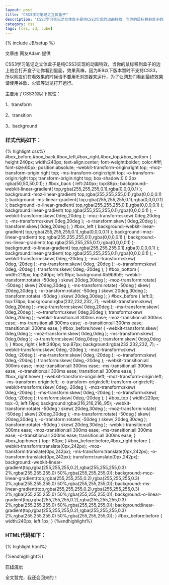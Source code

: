 ```yaml
---
layout: post
title: "CSS3学习笔记之立体盒子"
description: "CSS3学习笔记之立体盒子是纯CSS3实现的动画特效，当你的鼠标移到盒子的边上他会打开盒子让你看到里面，效果真棒，因为IE9以下版本暂时不支持CSS3，所以网友们在看效果的时候请不要用IE浏览器来运行，为了让网友们看到最终效果请使用谷歌、火狐等浏览打开运行。"
category: css
tags: [css, 3d, cube]
---
```

{% include JB/setup %}

文章由 网友Adam 提供

CSS3学习笔记之立体盒子是纯CSS3实现的动画特效，当你的鼠标移到盒子的边上他会打开盒子让你看到里面，效果真棒，因为IE9以下版本暂时不支持CSS3，所以网友们在看效果的时候请不要用IE浏览器来运行，为了让网友们看到最终效果请使用谷歌、火狐等浏览打开运行。

主要用了CSS3的以下属性：

1、transform

2、transition

3、background

### 样式代码如下：

{% highlight css%}
#box_before,#box_back,#box_left,#box_right,#box_top,#box_bottom {
	height:240px;
	width:240px;
	text-align:center;
	font-weight:bolder;
	color:#fff;
	font-size:60px;
	position:absolute;
	-webkit-transform-origin:right top;
	-moz-transform-origin:right top;
	-ms-transform-origin:right top;
	-o-transform-origin:right top;
	transform-origin:right top;
	box-shadow:0 0 2px rgba(50,50,50,0.1);
}
#box_back {
	left:240px;
	top:88px;
	background:-webkit-linear-gradient( top,rgba(255,255,255,0.1),rgba(0,0,0,0.1) );
	background:-moz-linear-gradient( top,rgba(255,255,255,0.1),rgba(0,0,0,0.1) );
	background:-ms-linear-gradient( top,rgba(255,255,255,0.1),rgba(0,0,0,0.1) );
	background:-o-linear-gradient( top,rgba(255,255,255,0.1),rgba(0,0,0,0.1) );
	background:linear-gradient( top,rgba(255,255,255,0.1),rgba(0,0,0,0.1) );
	-webkit-transform:skew( 0deg,20deg );
	-moz-transform:skew( 0deg,20deg );
	-ms-transform:skew( 0deg,20deg );
	-o-transform:skew( 0deg,20deg );
	transform:skew( 0deg,20deg );
}
#box_left {
	background:-webkit-linear-gradient( top,rgba(255,255,255,0.1),rgba(0,0,0,0.1) );
	background:-moz-linear-gradient( top,rgba(255,255,255,0.1),rgba(0,0,0,0.1) );
	background:-ms-linear-gradient( top,rgba(255,255,255,0.1),rgba(0,0,0,0.1) );
	background:-o-linear-gradient( top,rgba(255,255,255,0.1),rgba(0,0,0,0.1) );
	background:linear-gradient( top,rgba(255,255,255,0.1),rgba(0,0,0,0.1) );
	-webkit-transform:skew( 0deg,-20deg );
	-moz-transform:skew( 0deg,-20deg );
	-ms-transform:skew( 0deg,-20deg );
	-o-transform:skew( 0deg,-20deg );
	transform:skew( 0deg,-20deg );
}
#box_bottom {
	width:218px;
	top:240px;
	left:19px;
	background:#b9b9b9;
	-webkit-transform:rotate( -50deg ) skew( 20deg,30deg );
	-moz-transform:rotate( -50deg ) skew( 20deg,30deg );
	-ms-transform:rotate( -50deg ) skew( 20deg,30deg );
	-o-transform:rotate( -50deg ) skew( 20deg,30deg );
	transform:rotate( -50deg ) skew( 20deg,30deg );
}
#box_before {
	left:0;
	top:174px;
	background:rgba(232,232,232,.7);
	-webkit-transform:skew( 0deg,20deg );
	-moz-transform:skew( 0deg,20deg );
	-ms-transform:skew( 0deg,20deg );
	-o-transform:skew( 0deg,20deg );
	transform:skew( 0deg,20deg );
	-webkit-transition:all 300ms ease;
	-moz-transition:all 300ms ease;
	-ms-transition:all 300ms ease;
	-o-transition:all 300ms ease;
	transition:all 300ms ease;
}
#box_before:hover {
	-webkit-transform:skew( 0deg,0deg );
	-moz-transform:skew( 0deg,0deg );
	-ms-transform:skew( 0deg,0deg );
	-o-transform:skew( 0deg,0deg );
	transform:skew( 0deg,0deg );
}
#box_right {
	left:240px;
	top:87px;
	background:rgba(232,232,232,.7);
	-webkit-transform:skew( 0deg,-20deg );
	-moz-transform:skew( 0deg,-20deg );
	-ms-transform:skew( 0deg,-20deg );
	-o-transform:skew( 0deg,-20deg );
	transform:skew( 0deg,-20deg );
	-webkit-transition:all 300ms ease;
	-moz-transition:all 300ms ease;
	-ms-transition:all 300ms ease;
	-o-transition:all 300ms ease;
	transition:all 300ms ease;
}
#box_right:hover {
	-webkit-transform-origin:left;
	-moz-transform-origin:left;
	-ms-transform-origin:left;
	-o-transform-origin:left;
	transform-origin:left;
	-webkit-transform:skew( 0deg,-20deg );
	-moz-transform:skew( 0deg,-20deg );
	-ms-transform:skew( 0deg,-20deg );
	-o-transform:skew( 0deg,-20deg );
	transform:skew( 0deg,-20deg );
}
#box_top {
	width:220px;
	top:-0;
	left:19px;
	background:rgba(216,216,216,.95);
	-webkit-transform:rotate( -50deg ) skew( 20deg,30deg );
	-moz-transform:rotate( -50deg ) skew( 20deg,30deg );
	-ms-transform:rotate( -50deg ) skew( 20deg,30deg );
	-o-transform:rotate( -50deg ) skew( 20deg,30deg );
	transform:rotate( -50deg ) skew( 20deg,30deg );
	-webkit-transition:all 300ms ease;
	-moz-transition:all 300ms ease;
	-ms-transition:all 300ms ease;
	-o-transition:all 300ms ease;
	transition:all 300ms ease;
}
#box_top:hover {
	top:-80px;
}
#box_before:before,#box_right:before {
	-webkit-transform:translate(0px,242px);
	-moz-transform:translate(0px,242px);
	-ms-transform:translate(0px,242px);
	-o-transform:translate(0px,242px);
	transform:translate(0px,242px);
	background:-webkit-linear-gradient(top,rgba(255,255,255,0.2),rgba(255,255,255,0.3) 2%,rgba(255,255,255,0) 50%,rgba(255,255,255,0));
	background:-moz-linear-gradient(top,rgba(255,255,255,0.2),rgba(255,255,255,0.3) 2%,rgba(255,255,255,0) 50%,rgba(255,255,255,0));
	background:-ms-linear-gradient(top,rgba(255,255,255,0.2),rgba(255,255,255,0.3) 2%,rgba(255,255,255,0) 50%,rgba(255,255,255,0));
	background:-o-linear-gradient(top,rgba(255,255,255,0.2),rgba(255,255,255,0.3) 2%,rgba(255,255,255,0) 50%,rgba(255,255,255,0));
	background:linear-gradient(top,rgba(255,255,255,0.2),rgba(255,255,255,0.3) 2%,rgba(255,255,255,0) 50%,rgba(255,255,255,0));
}
#box_before:before {
	width:240px;
	left:1px;
}
{%endhighlight%}

### HTML代码如下：


{% highlight html%}
<dl id="stage">
    <dd id="box_back"></dd>
    <dd id="box_bottom"></dd>
    <dd id="box_left"></dd>
    <dd id="box_before"></dd>
    <dd id="box_top"></dd>
    <dd id="box_right"></dd>
</dl>
{%endhighlight%}


[在线演示](/demo/3d-cube-box/index.html)

全文暂完，我还会回来的！
